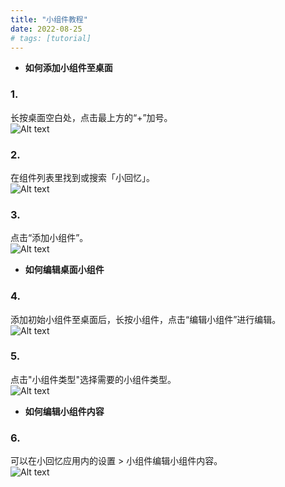 ```yaml
---
title: "小组件教程"
date: 2022-08-25
# tags: [tutorial]
---
```


- **如何添加小组件至桌面**

### 1.
长按桌面空白处，点击最上方的“+”加号。\
![Alt text](/images/tutorial_zhhans_1.jpg?raw=true "Optional Title")

### 2.
在组件列表里找到或搜索「小回忆」。\
![Alt text](/images/tutorial_zhhans_2.jpg?raw=true "Optional Title")

### 3.
点击“添加小组件”。\
![Alt text](/images/tutorial_zhhans_3.jpg?raw=true "Optional Title")

- **如何编辑桌面小组件**

### 4. 
添加初始小组件至桌面后，长按小组件，点击“编辑小组件”进行编辑。\
![Alt text](/images/tutorial_zhhans_4.jpg?raw=true "Optional Title")

### 5.
点击"小组件类型"选择需要的小组件类型。\
![Alt text](/images/tutorial_zhhans_5.jpg?raw=true "Optional Title")

- **如何编辑小组件内容**

### 6.
可以在小回忆应用内的设置 > 小组件编辑小组件内容。\
![Alt text](/images/tutorial_zhhans_6.jpg?raw=true "Optional Title")
